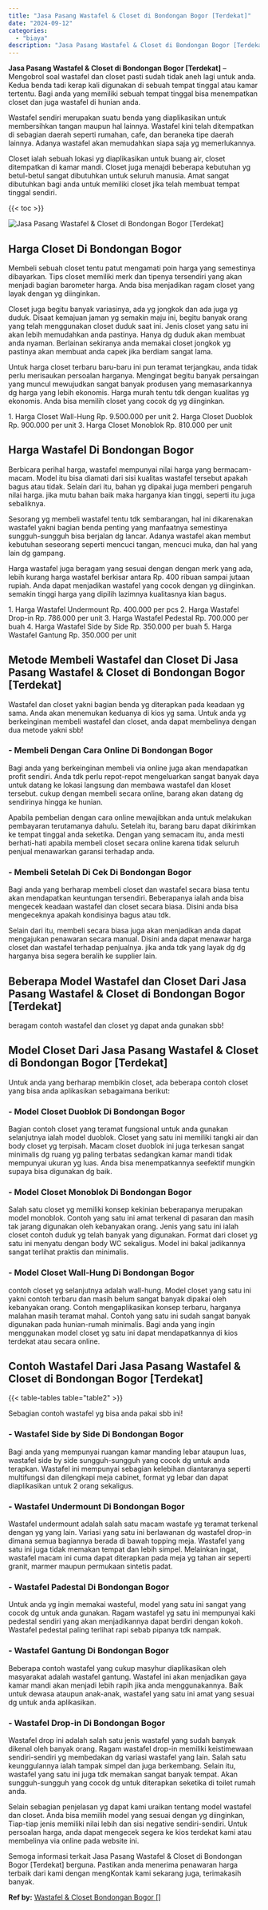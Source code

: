 ```yaml
---
title: "Jasa Pasang Wastafel & Closet di Bondongan Bogor [Terdekat]"
date: "2024-09-12"
categories: 
  - "biaya"
description: "Jasa Pasang Wastafel & Closet di Bondongan Bogor [Terdekat]. Semoga informasi terkait Jasa Pasang Wastafel & Closet di Bondongan Bogor [Terdekat] berguna...."
---
```


**Jasa Pasang Wastafel & Closet di Bondongan Bogor \[Terdekat\]** – Mengobrol soal wastafel dan closet pasti sudah tidak aneh lagi untuk anda. Kedua benda tadi kerap kali digunakan di sebuah tempat tinggal atau kamar tertentu. Bagi anda yang memiliki sebuah tempat tinggal bisa menempatkan closet dan juga wastafel di hunian anda.

Wastafel sendiri merupakan suatu benda yang diaplikasikan untuk membersihkan tangan maupun hal lainnya. Wastafel kini telah ditempatkan di sebagian daerah seperti rumahan, cafe, dan beraneka tipe daerah lainnya. Adanya wastafel akan memudahkan siapa saja yg memerlukannya.

Closet ialah sebuah lokasi yg diaplikasikan untuk buang air, closet ditempatkan di kamar mandi. Closet juga menajdi beberapa kebutuhan yg betul-betul sangat dibutuhkan untuk seluruh manusia. Amat sangat dibutuhkan bagi anda untuk memiliki closet jika telah membuat tempat tinggal sendiri.

{{< toc >}}

![Jasa Pasang Wastafel & Closet di Bondongan Bogor [Terdekat]](/images/wastafel-closet-murah46.png)

## Harga Closet Di Bondongan Bogor

Membeli sebuah closet tentu patut mengamati poin harga yang semestinya dibayarkan. Tips closet memiliki merk dan tipenya tersendiri yang akan menjadi bagian barometer harga. Anda bisa menjadikan ragam closet yang layak dengan yg diinginkan.

Closet juga begitu banyak variasinya, ada yg jongkok dan ada juga yg duduk. Disaat kemajuan jaman yg semakin maju ini, begitu banyak orang yang telah menggunakan closet duduk saat ini. Jenis closet yang satu ini akan lebih memudahkan anda pastinya. Hanya dg duduk akan membuat anda nyaman. Berlainan sekiranya anda memakai closet jongkok yg pastinya akan membuat anda capek jika berdiam sangat lama.

Untuk harga closet terbaru baru-baru ini pun teramat terjangkau, anda tidak perlu merisaukan persoalan harganya. Mengingat begitu banyak persaingan yang muncul mewujudkan sangat banyak produsen yang memasarkannya dg harga yang lebih ekonomis. Harga murah tentu tdk dengan kualitas yg ekonomis. Anda bisa memilih closet yang cocok dg yg diinginkan.

1\. Harga Closet Wall-Hung Rp. 9.500.000 per unit 2. Harga Closet Duoblok Rp. 900.000 per unit 3. Harga Closet Monoblok Rp. 810.000 per unit

## Harga Wastafel Di Bondongan Bogor

Berbicara perihal harga, wastafel mempunyai nilai harga yang bermacam-macam. Model itu bisa diamati dari sisi kualitas wastafel tersebut apakah bagus atau tidak. Selain dari itu, bahan yg dipakai juga memberi pengaruh nilai harga. jika mutu bahan baik maka harganya kian tinggi, seperti itu juga sebaliknya.

Sesorang yg membeli wastafel tentu tdk sembarangan, hal ini dikarenakan wastafel yakni bagian benda penting yang manfaatnya semestinya sungguh-sungguh bisa berjalan dg lancar. Adanya wastafel akan membut kebutuhan seseorang seperti mencuci tangan, mencuci muka, dan hal yang lain dg gampang.

Harga wastafel juga beragam yang sesuai dengan dengan merk yang ada, lebih kurang harga wastafel berkisar antara Rp. 400 ribuan sampai jutaan rupiah. Anda dapat menjadikan wastafel yang cocok dengan yg diinginkan. semakin tinggi harga yang dipilih lazimnya kualitasnya kian bagus.

1\. Harga Wastafel Undermount Rp. 400.000 per pcs 2. Harga Wastafel Drop-in Rp. 786.000 per unit 3. Harga Wastafel Pedestal Rp. 700.000 per buah 4. Harga Wastafel Side by Side Rp. 350.000 per buah 5. Harga Wastafel Gantung Rp. 350.000 per unit

## Metode Membeli Wastafel dan Closet Di Jasa Pasang Wastafel & Closet di Bondongan Bogor \[Terdekat\]

Wastafel dan closet yakni bagian benda yg diterapkan pada keadaan yg sama. Anda akan menemukan keduanya di kios yg sama. Untuk anda yg berkeinginan membeli wastafel dan closet, anda dapat membelinya dengan dua metode yakni sbb!

### \- Membeli Dengan Cara Online Di Bondongan Bogor

Bagi anda yang berkeinginan membeli via online juga akan mendapatkan profit sendiri. Anda tdk perlu repot-repot mengeluarkan sangat banyak daya untuk datang ke lokasi langsung dan membawa wastafel dan kloset tersebut. cukup dengan membeli secara online, barang akan datang dg sendirinya hingga ke hunian.

Apabila pembelian dengan cara online mewajibkan anda untuk melakukan pembayaran terutamanya dahulu. Setelah itu, barang baru dapat dikirimkan ke tempat tinggal anda seketika. Dengan yang semacam itu, anda mesti berhati-hati apabila membeli closet secara online karena tidak seluruh penjual menawarkan garansi terhadap anda.

### \- Membeli Setelah Di Cek Di Bondongan Bogor

Bagi anda yang berharap membeli closet dan wastafel secara biasa tentu akan mendapatkan keuntungan tersendiri. Beberapanya ialah anda bisa mengecek keadaan wastafel dan closet secara biasa. Disini anda bisa mengeceknya apakah kondisinya bagus atau tdk.

Selain dari itu, membeli secara biasa juga akan menjadikan anda dapat mengajukan penawaran secara manual. Disini anda dapat menawar harga closet dan wastafel terhadap penjualnya. jika anda tdk yang layak dg dg harganya bisa segera beralih ke supplier lain.

## Beberapa Model Wastafel dan Closet Dari Jasa Pasang Wastafel & Closet di Bondongan Bogor \[Terdekat\]

beragam contoh wastafel dan closet yg dapat anda gunakan sbb!

## Model Closet Dari Jasa Pasang Wastafel & Closet di Bondongan Bogor \[Terdekat\]

Untuk anda yang berharap membikin closet, ada beberapa contoh closet yang bisa anda aplikasikan sebagaimana berikut:

### \- Model Closet Duoblok Di Bondongan Bogor

Bagian contoh closet yang teramat fungsional untuk anda gunakan selanjutnya ialah model duoblok. Closet yang satu ini memiliki tangki air dan body closet yg terpisah. Macam closet duoblok ini juga terkesan sangat minimalis dg ruang yg paling terbatas sedangkan kamar mandi tidak mempunyai ukuran yg luas. Anda bisa menempatkannya seefektif mungkin supaya bisa digunakan dg baik.

### \- Model Closet Monoblok Di Bondongan Bogor

Salah satu closet yg memiliki konsep kekinian beberapanya merupakan model monoblok. Contoh yang satu ini amat terkenal di pasaran dan masih tak jarang digunakan oleh kebanyakan orang. Jenis yang satu ini ialah closet contoh duduk yg telah banyak yang digunakan. Format dari closet yg satu ini menyatu dengan body WC sekaligus. Model ini bakal jadikannya sangat terlihat praktis dan minimalis.

### \- Model Closet Wall-Hung Di Bondongan Bogor

contoh closet yg selanjutnya adalah wall-hung. Model closet yang satu ini yakni contoh terbaru dan masih belum sangat banyak dipakai oleh kebanyakan orang. Contoh mengaplikasikan konsep terbaru, harganya malahan masih teramat mahal. Contoh yang satu ini sudah sangat banyak digunakan pada hunian-rumah minimalis. Bagi anda yang ingin menggunakan model closet yg satu ini dapat mendapatkannya di kios terdekat atau secara online.

## Contoh Wastafel Dari Jasa Pasang Wastafel & Closet di Bondongan Bogor \[Terdekat\]

{{< table-tables table="table2" >}}

Sebagian contoh wastafel yg bisa anda pakai sbb ini!

### \- Wastafel Side by Side Di Bondongan Bogor

Bagi anda yang mempunyai ruangan kamar manding lebar ataupun luas, wastafel side by side sungguh-sungguh yang cocok dg untuk anda terapkan. Wastafel ini mempunyai sebagian kelebihan diantaranya seperti multifungsi dan dilengkapi meja cabinet, format yg lebar dan dapat diaplikasikan untuk 2 orang sekaligus.

### \- Wastafel Undermount Di Bondongan Bogor

Wastafel undermount adalah salah satu macam wastafe yg teramat terkenal dengan yg yang lain. Variasi yang satu ini berlawanan dg wastafel drop-in dimana semua bagiannya berada di bawah topping meja. Wastafel yang satu ini juga tidak memakan tempat dan lebih simpel. Melainkan ingat, wastafel macam ini cuma dapat diterapkan pada meja yg tahan air seperti granit, marmer maupun permukaan sintetis padat.

### \- Wastafel Padestal Di Bondongan Bogor

Untuk anda yg ingin memakai wasteful, model yang satu ini sangat yang cocok dg untuk anda gunakan. Ragam wastafel yg satu ini mempunyai kaki pedestal sendiri yang akan menjadikannya dapat berdiri dengan kokoh. Wastafel pedestal paling terlihat rapi sebab pipanya tdk nampak.

### \- Wastafel Gantung Di Bondongan Bogor

Beberapa contoh wastafel yang cukup masyhur diaplikasikan oleh masyarakat adalah wastafel gantung. Wastafel ini akan menjadikan gaya kamar mandi akan menjadi lebih rapih jika anda menggunakannya. Baik untuk dewasa ataupun anak-anak, wastafel yang satu ini amat yang sesuai dg untuk anda aplikasikan.

### \- Wastafel Drop-in Di Bondongan Bogor

Wastafel drop ini adalah salah satu jenis wastafel yang sudah banyak dikenal oleh banyak orang. Ragam wastafel drop-in memiliki keistimewaan sendiri-sendiri yg membedakan dg variasi wastafel yang lain. Salah satu keunggulannya ialah tampak simpel dan juga berkembang. Selain itu, wastafel yang satu ini juga tdk memakan sangat banyak tempat. Akan sungguh-sungguh yang cocok dg untuk diterapkan seketika di toilet rumah anda.

Selain sebagian penjelasan yg dapat kami uraikan tentang model wastafel dan closet. Anda bisa memilih model yang sesuai dengan yg diinginkan, Tiap-tiap jenis memiliki nilai lebih dan sisi negative sendiri-sendiri. Untuk persoalan harga, anda dapat mengecek segera ke kios terdekat kami atau membelinya via online pada website ini.

Semoga informasi terkait Jasa Pasang Wastafel & Closet di Bondongan Bogor \[Terdekat\] berguna. Pastikan anda menerima penawaran harga terbaik dari kami dengan mengKontak kami sekarang juga, terimakasih banyak.

**Ref by:** [Wastafel & Closet Bondongan Bogor []](https://id.wikipedia.org/wiki/Wastafel)
